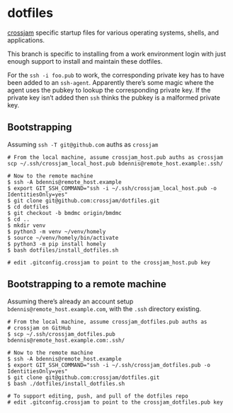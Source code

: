 # dotfiles
[crossjam](https://github.com/crossjam) specific startup files for
various operating systems, shells, and applications.

This branch is specific to installing from a work environment login
with just enough support to install and maintain these dotfiles.

For the `ssh -i foo.pub` to work, the corresponding private key has to
have been added to an `ssh-agent`. Apparently there’s some magic where
the agent uses the pubkey to lookup the corresponding private key. If
the private key isn’t added then `ssh` thinks the pubkey is a
malformed private key.

## Bootstrapping

Assuming `ssh -T git@github.com` auths as `crossjam`

```
# From the local machine, assume crossjam_host.pub auths as crossjam
scp ~/.ssh/crossjam_local_host.pub bdennis@remote_host.example:.ssh/

# Now to the remote machine
$ ssh -A bdennis@remote_host.example
$ export GIT_SSH_COMMAND="ssh -i ~/.ssh/crossjam_local_host.pub -o IdentitiesOnly=yes"
$ git clone git@github.com:crossjam/dotfiles.git
$ cd dotfiles
$ git checkout -b bmdmc origin/bmdmc
$ cd ..
$ mkdir venv
$ python3 -m venv ~/venv/homely
$ source ~/venv/homely/bin/activate
$ python3 -m pip install homely
$ bash dotfiles/install_dotfiles.sh

# edit .gitconfig.crossjam to point to the crossjam_host.pub key
```

## Bootstrapping to a remote machine

Assuming there’s already an account setup `bdennis@remote_host.example.com`, with the
`.ssh` directory existing.

```
# From the local machine, assume crossjam_dotfiles.pub auths as
# crossjam on GitHub
$ scp ~/.ssh/crossjam_dotfiles.pub bdennis@remote_host.example.com:.ssh/

# Now to the remote machine
$ ssh -A bdennis@remote_host.example
$ export GIT_SSH_COMMAND="ssh -i ~/.ssh/crossjam_dotfiles.pub -o IdentitiesOnly=yes"
$ git clone git@github.com:crossjam/dotfiles.git
$ bash ./dotfiles/install_dotfiles.sh

# To support editing, push, and pull of the dotfiles repo
# edit .gitconfig.crossjam to point to the crossjam_dotfiles.pub key
```
